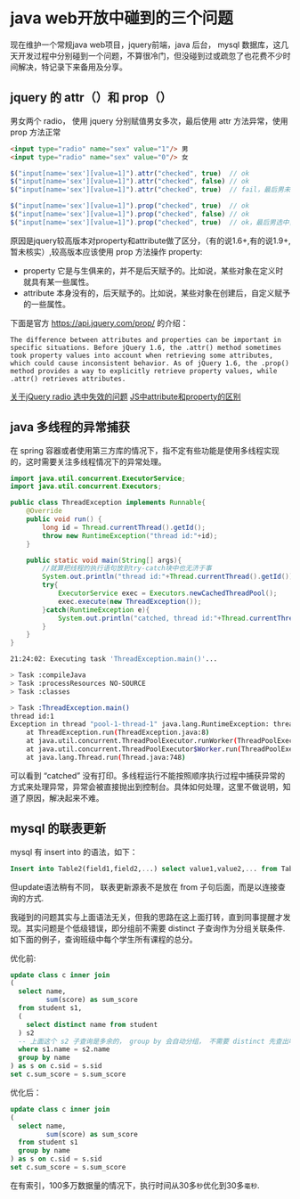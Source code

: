 # java web开放中碰到的三个问题
现在维护一个常规java web项目，jquery前端，java 后台， mysql 数据库，这几天开发过程中分别碰到一个问题，不算很冷门，但没碰到过或疏忽了也花费不少时间解决，特记录下来备用及分享。

## jquery 的 attr（）和 prop（）
男女两个 radio， 使用 jquery 分别赋值男女多次，最后使用 attr 方法异常，使用 prop 方法正常 
```html
<input type="radio" name="sex" value="1"/> 男
<input type="radio" name="sex" value="0"/> 女
```
```js
$("input[name='sex'][value=1]").attr("checked", true)  // ok
$("input[name='sex'][value=1]").attr("checked", false) // ok
$("input[name='sex'][value=1]").attr("checked", true)  // fail，最后男未选中，异常
```
```js
$("input[name='sex'][value=1]").prop("checked", true)  // ok
$("input[name='sex'][value=1]").prop("checked", false) // ok
$("input[name='sex'][value=1]").prop("checked", true)  // ok，最后男选中，正确
```

原因是jquery较高版本对property和attribute做了区分，（有的说1.6+,有的说1.9+,暂未核实）,较高版本应该使用 prop 方法操作 property:  
- property 它是与生俱来的，并不是后天赋予的。比如说，某些对象在定义时就具有某一些属性。
- attribute 本身没有的，后天赋予的。比如说，某些对象在创建后，自定义赋予的一些属性。

下面是官方 https://api.jquery.com/prop/ 的介绍：
```
The difference between attributes and properties can be important in specific situations. Before jQuery 1.6, the .attr() method sometimes took property values into account when retrieving some attributes, which could cause inconsistent behavior. As of jQuery 1.6, the .prop() method provides a way to explicitly retrieve property values, while .attr() retrieves attributes.
```

[关于jQuery radio 选中失效的问题](https://blog.csdn.net/websites/article/details/50769798)
[JS中attribute和property的区别](https://www.cnblogs.com/lmjZone/p/8760232.html)

## java 多线程的异常捕获

在 spring 容器或者使用第三方库的情况下，指不定有些功能是使用多线程实现的，这时需要关注多线程情况下的异常处理。

```java
import java.util.concurrent.ExecutorService;
import java.util.concurrent.Executors;

public class ThreadException implements Runnable{
    @Override
    public void run() {
        long id = Thread.currentThread().getId();
        throw new RuntimeException("thread id:"+id);
    }

    public static void main(String[] args){
        //就算把线程的执行语句放到try-catch块中也无济于事
        System.out.println("thread id:"+Thread.currentThread().getId());
        try{
            ExecutorService exec = Executors.newCachedThreadPool();
            exec.execute(new ThreadException());
        }catch(RuntimeException e){
            System.out.println("catched, thread id:"+Thread.currentThread().getId());
        }
    }
}

```

```sh
21:24:02: Executing task 'ThreadException.main()'...

> Task :compileJava
> Task :processResources NO-SOURCE
> Task :classes

> Task :ThreadException.main()
thread id:1
Exception in thread "pool-1-thread-1" java.lang.RuntimeException: thread id:9
	at ThreadException.run(ThreadException.java:8)
	at java.util.concurrent.ThreadPoolExecutor.runWorker(ThreadPoolExecutor.java:1149)
	at java.util.concurrent.ThreadPoolExecutor$Worker.run(ThreadPoolExecutor.java:624)
	at java.lang.Thread.run(Thread.java:748)

```

可以看到 “catched” 没有打印。多线程运行不能按照顺序执行过程中捕获异常的方式来处理异常，异常会被直接抛出到控制台。具体如何处理，这里不做说明，知道了原因，解决起来不难。

## mysql 的联表更新

mysql 有 insert into 的语法，如下：

```sql
Insert into Table2(field1,field2,...) select value1,value2,... from Table1
```

但update语法稍有不同， 联表更新源表不是放在 from 子句后面，而是以连接查询的方式.

我碰到的问题其实与上面语法无关，但我的思路在这上面打转，直到同事提醒才发现。其实问题是个低级错误，即分组前不需要 distinct 子查询作为分组关联条件. 如下面的例子，查询班级中每个学生所有课程的总分。

优化前:

```sql
update class c inner join 
(
  select name,
         sum(score) as sum_score
  from student s1,
  (
  	select distinct name from student
  ) s2
  -- 上面这个 s2 子查询是多余的， group by 会自动分组， 不需要 distinct 先查出唯一学生名作为连接条件
  where s1.name = s2.name
  group by name
) as s on c.sid = s.sid
set c.sum_score = s.sum_score
```

优化后：

```sql
update class c inner join 
(
  select name,
         sum(score) as sum_score
  from student s1
  group by name
) as s on c.sid = s.sid
set c.sum_score = s.sum_score
```

在有索引，100多万数据量的情况下，执行时间从30多`秒`优化到30多`毫秒`.


